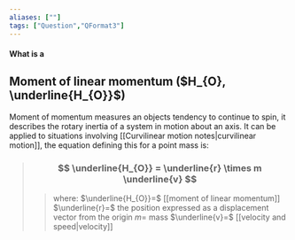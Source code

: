 ```yaml
---
aliases: [""]
tags: ["Question","QFormat3"]
---
```


#### What is a
## Moment of linear momentum ($H_{O}, \underline{H_{O}}$)
Moment of momentum measures an objects tendency to continue to spin, it describes the rotary inertia of a system in motion about an axis. It can be applied to situations involving [[Curvilinear motion notes|curvilinear motion]], the equation defining this for a point mass is:

> ### $$ \underline{H_{O}} = \underline{r} \times m \underline{v} $$ 
>> where:
>> $\underline{H_{O}}=$ [[moment of linear momentum]]
>> $\underline{r}=$ the position expressed as a displacement vector from the origin 
>> $m=$ mass
>> $\underline{v}=$ [[velocity and speed|velocity]]
